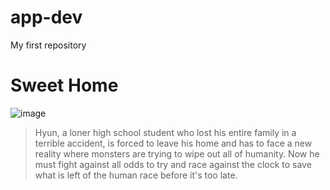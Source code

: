 # app-dev
My first repository
# Sweet Home 
![image](https://github.com/cauliclover/app-dev/assets/152970260/51ebc373-18fb-43b5-a72a-152d06d65278)
> Hyun, a loner high school student who lost his entire family in a terrible accident, is forced to leave his home and has to face a new reality where monsters are trying to wipe out all of humanity. Now he must fight against all odds to try and race against the clock to save what is left of the human race before it's too late.

